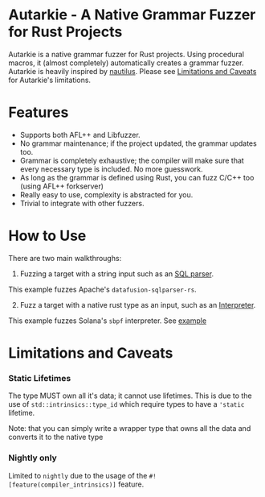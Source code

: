 # Autarkie - A Native Grammar Fuzzer for Rust Projects
Autarkie is a native grammar fuzzer for Rust projects. Using procedural macros, it (almost completely) automatically creates a grammar fuzzer. Autarkie is heavily inspired by [nautilus](https://github.com/nautilus-fuzz/nautilus). Please see [Limitations and Caveats](#limitations-and-caveats) for Autarkie's limitations.

# Features
- Supports both AFL++ and Libfuzzer.
- No grammar maintenance; if the project updated, the grammar updates too.
- Grammar is completely exhaustive; the compiler will make sure that every necessary type is included. No more guesswork.
- As long as the grammar is defined using Rust, you can fuzz C/C++ too (using AFL++ forkserver)
- Really easy to use, complexity is abstracted for you.
- Trivial to integrate with other fuzzers.


# How to Use
There are two main walkthroughs:
1. Fuzzing a target with a string input such as an [SQL parser](https://github.com/apache/datafusion-sqlparser-rs).

This example fuzzes Apache's ``datafusion-sqlparser-rs``.

2. Fuzz a target with a native rust type as an input, such as an [Interpreter](https://github.com/solana-labs/rbpf).

This example fuzzes Solana's ``sbpf`` interpreter.
See [example](guides/rbpf.md)

# Limitations and Caveats
### Static Lifetimes
The type MUST own all it's data; it cannot use lifetimes. This is due to the use of ``std::intrinsics::type_id`` which require types to have a ``'static`` lifetime.

Note: that you can simply write a wrapper type that owns all the data and converts it to the native type
### Nightly only
Limited to ``nightly`` due to the usage of  the ``#![feature(compiler_intrinsics)]`` feature.
